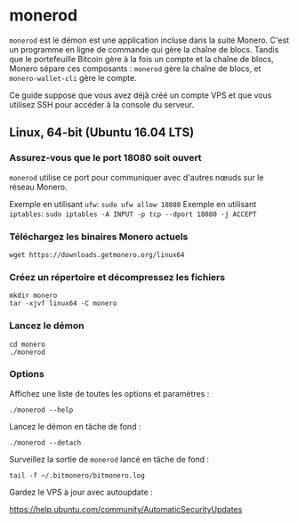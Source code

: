 # monerod

`monerod` est le démon est une application incluse dans la suite Monero. C'est un programme en ligne de commande qui gère la chaîne de blocs. Tandis que le portefeuille Bitcoin gère à la fois un compte et la chaîne de blocs, Monero sépare ces composants : `monerod` gère la chaîne de blocs, et `monero-wallet-cli` gère le compte.

Ce guide suppose que vous avez déjà créé un compte VPS et que vous utilisez SSH pour accéder à la console du serveur.

## Linux, 64-bit (Ubuntu 16.04 LTS)

### Assurez-vous que le port 18080 soit ouvert
`monerod` utilise ce port pour communiquer avec d'autres nœuds sur le réseau Monero.

Exemple en utilisant `ufw`: `sudo ufw allow 18080`
Exemple en utilisant `iptables`: `sudo iptables -A INPUT -p tcp --dport 18080 -j ACCEPT`

### Téléchargez les binaires Monero actuels

    wget https://downloads.getmonero.org/linux64

### Créez un répertoire et décompressez les fichiers

    mkdir monero
    tar -xjvf linux64 -C monero

### Lancez le démon

    cd monero
    ./monerod

### Options

Affichez une liste de toutes les options et paramètres :

    ./monerod --help

Lancez le démon en tâche de fond :

    ./monerod --detach

Surveillez la sortie de `monerod` lancé en tâche de fond :

    tail -f ~/.bitmonero/bitmonero.log

Gardez le VPS à jour avec autoupdate :

https://help.ubuntu.com/community/AutomaticSecurityUpdates


